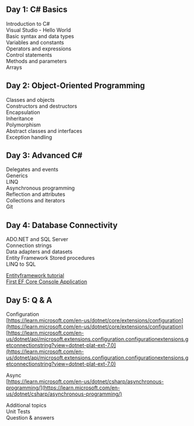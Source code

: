 ## Day 1: C# Basics

Introduction to C#  
Visual Studio - Hello World  
Basic syntax and data types  
Variables and constants  
Operators and expressions  
Control statements  
Methods and parameters  
Arrays  

## Day 2: Object-Oriented Programming

Classes and objects  
Constructors and destructors  
Encapsulation  
Inheritance  
Polymorphism  
Abstract classes and interfaces  
Exception handling  

## Day 3: Advanced C#

Delegates and events  
Generics  
LINQ  
Asynchronous programming  
Reflection and attributes  
Collections and iterators  
Git  

## Day 4: Database Connectivity

ADO.NET and SQL Server  
Connection strings  
Data adapters and datasets  
Entity Framework
Stored procedures  
LINQ to SQL  

[Entityframework tutorial](https://www.entityframeworktutorial.net/)  
[First EF Core Console Application](https://www.entityframeworktutorial.net/efcore/entity-framework-core-console-application.aspx)

## Day 5: Q & A

Configuration  
[https://learn.microsoft.com/en-us/dotnet/core/extensions/configuration](https://learn.microsoft.com/en-us/dotnet/core/extensions/configuration)  
[https://learn.microsoft.com/en-us/dotnet/api/microsoft.extensions.configuration.configurationextensions.getconnectionstring?view=dotnet-plat-ext-7.0](https://learn.microsoft.com/en-us/dotnet/api/microsoft.extensions.configuration.configurationextensions.getconnectionstring?view=dotnet-plat-ext-7.0)

Async  
[https://learn.microsoft.com/en-us/dotnet/csharp/asynchronous-programming/](https://learn.microsoft.com/en-us/dotnet/csharp/asynchronous-programming/)

Additional topics  
Unit Tests  
Question & answers  
